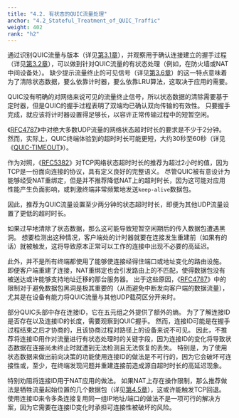 ```yaml
---
title: "4.2. 有状态的QUIC流量处理"
anchor: "4.2_Stateful_Treatment_of_QUIC_Traffic"
weight: 402
rank: "h2"
---
```


通过识别QUIC流量与版本（详见[第3.1章](#3.1_Identifying_QUIC_Traffic)），并观察用于确认连接建立的握手过程（详见[第3.2章](#3.2_Connection_Confirmation)），可以做到针对QUIC流量的有状态处理（例如，在防火墙或NAT中间设备处）。
缺少提示流量终止的可见信号（详见[第3.6章](#3.6_Flow_Teardown)）的这一特点意味着为了清除状态数据，要么依靠计时器，要么依靠LRU算法，这取决于应用的需要。

QUIC没有明确的对网络来说可见的流量终止信号，所以状态数据的清除需要基于定时器，但是QUIC的握手过程表明了双端均已确认双向传输的有效性。
只要握手完成，就应该将计时器设置得足够长，以容许正常传输过程中的短暂空闲。

《[RFC4787](https://www.rfc-editor.org/info/rfc4787)》中对绝大多数UDP流量的网络状态超时时长的要求是不少于2分钟。
然而，实际上，QUIC终端体验到的超时时长可能更短，大约30秒至60秒（详见《[QUIC-TIMEOUT](https://www.ietf.org/proceedings/88/slides/slides-88-tsvarea-10.pdf)》）。

作为对照，《[RFC5382](https://www.rfc-editor.org/info/rfc5382)》对TCP网络状态超时时长的推荐为超过2小时的值，因为TCP是一份面向连接的协议，具有定义良好的完整语义。
尽管QUIC被有意设计为能够经受NAT重绑定，但是并不推荐降低NAT上的超时时长，因为这可能对应用性能产生负面影响，或刺激终端非常频繁地发送`keep-alive`数据包。

因此，推荐为QUIC流量设置至少两分钟的状态超时时长，即便为其他UDP流量设置了更低的超时时长。

如果过早地清除了状态数据，那么这可能导致短暂空闲期后的传入数据包遭遇黑洞。
想要检测出这种情况，客户端处的计时器就要在连接发生重建前（如果有的话）就被触发，这将导致原本正常可以工作的连接中出现不必要的高延迟。

此外，并不是所有终端都使用了能够使连接经得住端口或地址变化的路由设施。
即便客户端重建了连接，NAT重绑定也会引发路由上的不匹配，使得数据包没有被送达或许能够支持地址迁移的那台服务器。
出于这些原因，《[RFC4787](https://www.rfc-editor.org/info/rfc4787)》中的限制对于避免数据包黑洞是极其重要的（从而避免中断发向客户端的数据流量），尤其是在设备有能力将QUIC流量与其他UDP载荷区分开来时。

部分QUIC头部中存在连接ID，它在五元组之外提供了额外的熵。
为了了解连接ID是否存在以及连接ID的长度，需要观察到QUIC握手。
然而，连接ID可能是在握手过程结束之后才协商的，且该协商过程对路径上的设备来说不可见。
因此，不推荐将连接ID用作对流量进行有状态处理时的关键字段，因为连接ID的变化将导致状态数据在连接尚未终止时就遭到无法检测且无法恢复的丢失。
特别是，为了使用状态数据来做出前向决策的功能使用连接ID的做法是不可行的，因为它会破坏可连接性或，至少，在终端发现问题并重建连接前造成源自超时时长的高延迟现象。

特别劝阻将连接ID用于NAT应用的做法。
如果NAT上存在操作限制，那么推荐做法是牺牲流量起始位置的几个数据包（详见[第4.5章](#4.5_Filtering_Behavior)），这或许能触发TCP回退。
使用连接ID来令多条连接复用同一组IP地址/端口的做法不是一项可行的解决方案，因为它需要在连接ID变化时承担可连接性被破坏的风险。
